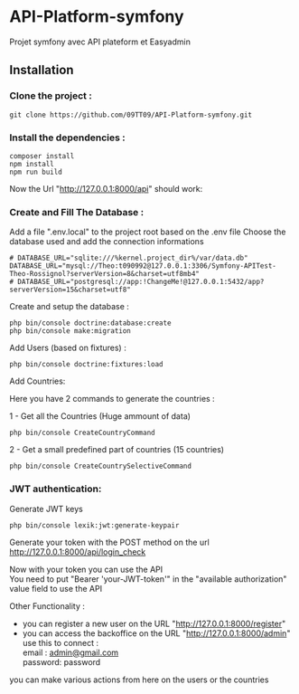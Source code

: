 # API-Platform-symfony
Projet symfony avec API plateform et Easyadmin

## Installation

### Clone the project :  
```
git clone https://github.com/09TT09/API-Platform-symfony.git
```

### Install the dependencies :  
```
composer install
npm install
npm run build
```

Now the Url "http://127.0.0.1:8000/api" should work: <br />




### Create and Fill The Database :  
Add a file ".env.local" to the project root based on the .env file
Choose the database used and add the connection informations

```
# DATABASE_URL="sqlite:///%kernel.project_dir%/var/data.db"
DATABASE_URL="mysql://Theo:t090992@127.0.0.1:3306/Symfony-APITest-Theo-Rossignol?serverVersion=8&charset=utf8mb4"
# DATABASE_URL="postgresql://app:!ChangeMe!@127.0.0.1:5432/app?serverVersion=15&charset=utf8"
```

Create and setup the database :  
 
```
php bin/console doctrine:database:create
php bin/console make:migration
```

Add Users (based on fixtures) :  

```
php bin/console doctrine:fixtures:load
```

Add Countries:  

Here you have 2 commands to generate the countries :  

1 - Get all the Countries (Huge ammount of data)  

```
php bin/console CreateCountryCommand
```

2 - Get a small predefined part of countries (15 countries)  

```
php bin/console CreateCountrySelectiveCommand
```

### JWT authentication:  

Generate JWT keys  

```
php bin/console lexik:jwt:generate-keypair
```

Generate your token with the POST method on the url http://127.0.0.1:8000/api/login_check


Now with your token you can use the API  
You need to put "Bearer 'your-JWT-token'" in the "available authorization" value field to use the API  

Other Functionality :

- you can register a new user on the URL "http://127.0.0.1:8000/register"  
- you can access the backoffice on the URL "http://127.0.0.1:8000/admin"  
use this to connect :  
email : admin@gmail.com  
password: password  

you can make various actions from here on the users or the countries